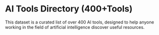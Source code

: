 # AI Tools Directory (400+Tools)
This dataset is a curated list of over 400 AI tools, designed to help anyone working in the field of artificial intelligence discover useful resources.
